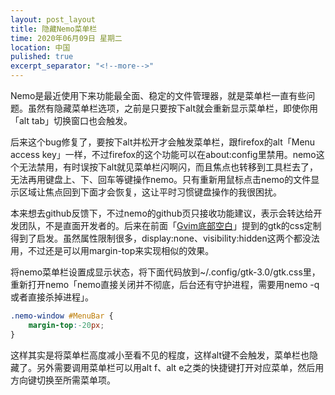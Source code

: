 ```yaml
---
layout: post_layout
title: 隐藏Nemo菜单栏
time: 2020年06月09日 星期二
location: 中国
pulished: true
excerpt_separator: "<!--more-->"
---
```

Nemo是最近使用下来功能最全面、稳定的文件管理器，就是菜单栏一直有些问题。虽然有隐藏菜单栏选项，之前是只要按下alt就会重新显示菜单栏，即使你用「alt tab」切换窗口也会触发。

后来这个bug修复了，要按下alt并松开才会触发菜单栏，跟firefox的alt「Menu access key」一样，不过firefox的这个功能可以在about:config里禁用。nemo这个无法禁用，有时误按下alt就见菜单栏闪啊闪，而且焦点也转移到工具栏去了，无法再用键盘上、下、回车等键操作nemo。只有重新用鼠标点击nemo的文件显示区域让焦点回到下面才会恢复，这让平时习惯键盘操作的我很困扰。

<!--more-->

本来想去github反馈下，不过nemo的github页只接收功能建议，表示会转达给开发团队，不是直面开发者的。后来在前面「[Gvim底部空白](https://kzinux.github.io/2020/05/15/Gvim-Bottom-Line.html)」提到的gtk的css定制得到了启发。虽然属性限制很多，display:none、visibility:hidden这两个都没法用，不过还是可以用margin-top来实现相似的效果。

将nemo菜单栏设置成显示状态，将下面代码放到~/.config/gtk-3.0/gtk.css里，重新打开nemo「nemo直接关闭并不彻底，后台还有守护进程，需要用nemo -q或者直接杀掉进程」。

```css
.nemo-window #MenuBar {
    margin-top:-20px;
}
```

这样其实是将菜单栏高度减小至看不见的程度，这样alt键不会触发，菜单栏也隐藏了。另外需要调用菜单栏可以用alt f、alt e之类的快捷键打开对应菜单，然后用方向键切换至所需菜单项。